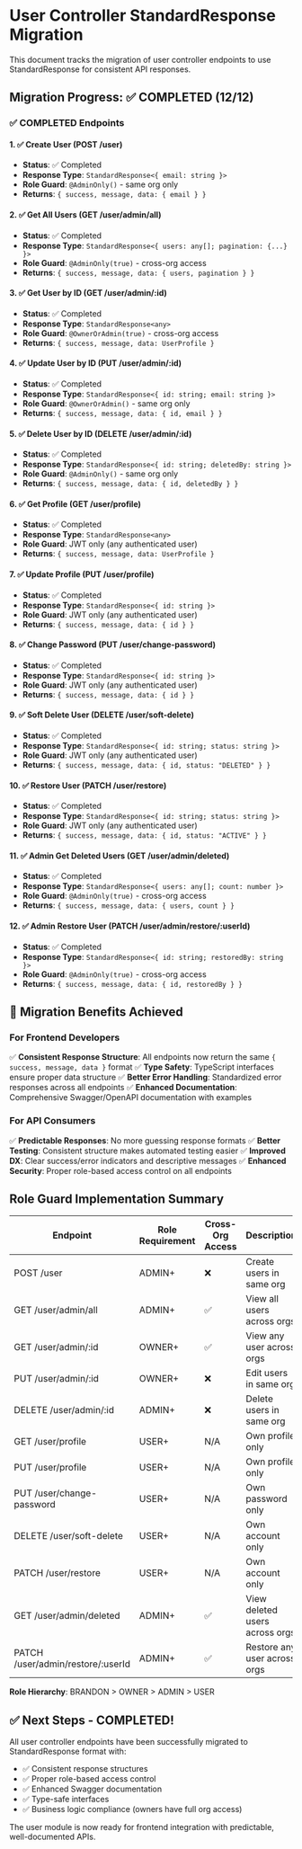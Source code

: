 # User Controller StandardResponse Migration

This document tracks the migration of user controller endpoints to use StandardResponse for consistent API responses.

## Migration Progress: ✅ COMPLETED (12/12)

### ✅ COMPLETED Endpoints

#### 1. ✅ Create User (POST /user)
- **Status**: ✅ Completed
- **Response Type**: `StandardResponse<{ email: string }>`
- **Role Guard**: `@AdminOnly()` - same org only
- **Returns**: `{ success, message, data: { email } }`

#### 2. ✅ Get All Users (GET /user/admin/all)
- **Status**: ✅ Completed  
- **Response Type**: `StandardResponse<{ users: any[]; pagination: {...} }>`
- **Role Guard**: `@AdminOnly(true)` - cross-org access
- **Returns**: `{ success, message, data: { users, pagination } }`

#### 3. ✅ Get User by ID (GET /user/admin/:id)
- **Status**: ✅ Completed
- **Response Type**: `StandardResponse<any>`
- **Role Guard**: `@OwnerOrAdmin(true)` - cross-org access
- **Returns**: `{ success, message, data: UserProfile }`

#### 4. ✅ Update User by ID (PUT /user/admin/:id)
- **Status**: ✅ Completed
- **Response Type**: `StandardResponse<{ id: string; email: string }>`
- **Role Guard**: `@OwnerOrAdmin()` - same org only
- **Returns**: `{ success, message, data: { id, email } }`

#### 5. ✅ Delete User by ID (DELETE /user/admin/:id)
- **Status**: ✅ Completed
- **Response Type**: `StandardResponse<{ id: string; deletedBy: string }>`
- **Role Guard**: `@AdminOnly()` - same org only
- **Returns**: `{ success, message, data: { id, deletedBy } }`

#### 6. ✅ Get Profile (GET /user/profile)
- **Status**: ✅ Completed
- **Response Type**: `StandardResponse<any>`
- **Role Guard**: JWT only (any authenticated user)
- **Returns**: `{ success, message, data: UserProfile }`

#### 7. ✅ Update Profile (PUT /user/profile)
- **Status**: ✅ Completed
- **Response Type**: `StandardResponse<{ id: string }>`
- **Role Guard**: JWT only (any authenticated user)
- **Returns**: `{ success, message, data: { id } }`

#### 8. ✅ Change Password (PUT /user/change-password)
- **Status**: ✅ Completed
- **Response Type**: `StandardResponse<{ id: string }>`
- **Role Guard**: JWT only (any authenticated user)
- **Returns**: `{ success, message, data: { id } }`

#### 9. ✅ Soft Delete User (DELETE /user/soft-delete)
- **Status**: ✅ Completed
- **Response Type**: `StandardResponse<{ id: string; status: string }>`
- **Role Guard**: JWT only (any authenticated user)
- **Returns**: `{ success, message, data: { id, status: "DELETED" } }`

#### 10. ✅ Restore User (PATCH /user/restore)
- **Status**: ✅ Completed
- **Response Type**: `StandardResponse<{ id: string; status: string }>`
- **Role Guard**: JWT only (any authenticated user)
- **Returns**: `{ success, message, data: { id, status: "ACTIVE" } }`

#### 11. ✅ Admin Get Deleted Users (GET /user/admin/deleted)
- **Status**: ✅ Completed
- **Response Type**: `StandardResponse<{ users: any[]; count: number }>`
- **Role Guard**: `@AdminOnly(true)` - cross-org access
- **Returns**: `{ success, message, data: { users, count } }`

#### 12. ✅ Admin Restore User (PATCH /user/admin/restore/:userId)
- **Status**: ✅ Completed
- **Response Type**: `StandardResponse<{ id: string; restoredBy: string }>`
- **Role Guard**: `@AdminOnly(true)` - cross-org access
- **Returns**: `{ success, message, data: { id, restoredBy } }`

## 🎉 Migration Benefits Achieved

### For Frontend Developers
✅ **Consistent Response Structure**: All endpoints now return the same `{ success, message, data }` format
✅ **Type Safety**: TypeScript interfaces ensure proper data structure
✅ **Better Error Handling**: Standardized error responses across all endpoints
✅ **Enhanced Documentation**: Comprehensive Swagger/OpenAPI documentation with examples

### For API Consumers  
✅ **Predictable Responses**: No more guessing response formats
✅ **Better Testing**: Consistent structure makes automated testing easier
✅ **Improved DX**: Clear success/error indicators and descriptive messages
✅ **Enhanced Security**: Proper role-based access control on all endpoints

## Role Guard Implementation Summary

| Endpoint | Role Requirement | Cross-Org Access | Description |
|----------|------------------|------------------|-------------|
| POST /user | ADMIN+ | ❌ | Create users in same org |
| GET /user/admin/all | ADMIN+ | ✅ | View all users across orgs |
| GET /user/admin/:id | OWNER+ | ✅ | View any user across orgs |
| PUT /user/admin/:id | OWNER+ | ❌ | Edit users in same org |
| DELETE /user/admin/:id | ADMIN+ | ❌ | Delete users in same org |
| GET /user/profile | USER+ | N/A | Own profile only |
| PUT /user/profile | USER+ | N/A | Own profile only |
| PUT /user/change-password | USER+ | N/A | Own password only |
| DELETE /user/soft-delete | USER+ | N/A | Own account only |
| PATCH /user/restore | USER+ | N/A | Own account only |
| GET /user/admin/deleted | ADMIN+ | ✅ | View deleted users across orgs |
| PATCH /user/admin/restore/:userId | ADMIN+ | ✅ | Restore any user across orgs |

**Role Hierarchy**: BRANDON > OWNER > ADMIN > USER

## ✅ Next Steps - COMPLETED!

All user controller endpoints have been successfully migrated to StandardResponse format with:
- ✅ Consistent response structures
- ✅ Proper role-based access control
- ✅ Enhanced Swagger documentation
- ✅ Type-safe interfaces
- ✅ Business logic compliance (owners have full org access)

The user module is now ready for frontend integration with predictable, well-documented APIs.
